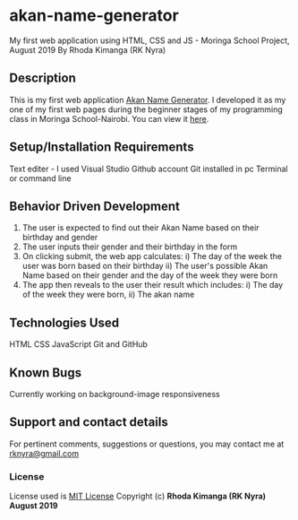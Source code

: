 # akan-name-generator
My first web application using HTML, CSS and JS - Moringa School Project, August 2019
By Rhoda Kimanga (RK Nyra)

## Description
This is my first web application <a href = "https://rknyra.github.io/akan-name-generator/">Akan Name Generator</a>. I developed it as my one of my first web pages during the beginner stages of my programming class in Moringa School-Nairobi. You can view it <a href = "https://rknyra.github.io/akan-name-generator/">here</a>.

## Setup/Installation Requirements
Text editer - I used Visual Studio
Github account
Git installed in pc
Terminal or command line

## Behavior Driven Development
1. The user is expected to find out their Akan Name based on their birthday and gender
2. The user inputs their gender and their birthday in the form
3. On clicking submit, the web app calculates:
  i) The day of the week the user was born based on their birthday
  ii) The user's possible Akan Name based on their gender and the day of the week they were born
4. The app then reveals to the user their result which includes:
  i) The day of the week they were born,
  ii) The akan name

## Technologies Used
HTML
CSS
JavaScript
Git and GitHub

## Known Bugs
Currently working on background-image responsiveness

## Support and contact details
For pertinent comments, suggestions or questions, you may contact me at <a href="https://www.gmail.com/">rknyra@gmail.com</a>
### License
License used is <a href="https://choosealicense.com/licenses/mit/">MIT License</a>
Copyright (c) **Rhoda Kimanga (RK Nyra) August 2019**
